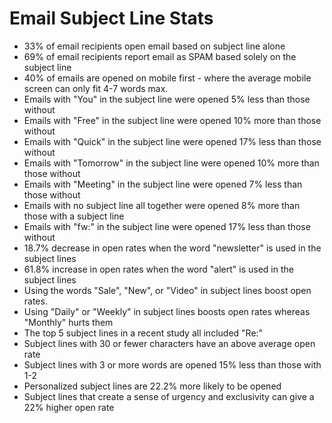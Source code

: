 # Email Subject Line Stats

- 33% of email recipients open email based on subject line alone
- 69% of email recipients report email as SPAM based solely on the subject line
- 40% of emails are opened on mobile first - where the average mobile screen can only fit 4-7 words max.
- Emails with "You" in the subject line were opened 5% less than those without
- Emails with "Free" in the subject line were opened 10% more than those without
- Emails with "Quick" in the subject line were opened 17% less than those without
- Emails with "Tomorrow" in the subject line were opened 10% more than those without
- Emails with "Meeting" in the subject line were opened 7% less than those without
- Emails with no subject line all together were opened 8% more than those with a subject line
- Emails with "fw:" in the subject line were opened 17% less than those without
- 18.7% decrease in open rates when the word "newsletter" is used in the subject lines
- 61.8% increase in open rates when the word "alert" is used in the subject lines
- Using the words "Sale", "New", or "Video" in subject lines boost open rates.
- Using "Daily" or "Weekly" in subject lines boosts open rates whereas "Monthly" hurts them
- The top 5 subject lines in a recent study all included "Re:"
- Subject lines with 30 or fewer characters have an above average open rate
- Subject lines with 3 or more words are opened 15% less than those with 1-2
- Personalized subject lines are 22.2% more likely to be opened
- Subject lines that create a sense of urgency and exclusivity can give a 22% higher open rate








